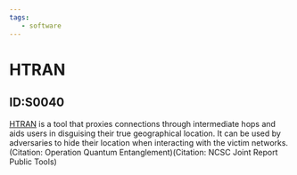 ```yaml
---
tags:
   - software
---
```

# HTRAN
## ID:S0040
[HTRAN](software/S0040) is a tool that proxies connections through intermediate hops and aids users in disguising their true geographical location. It can be used by adversaries to hide their location when interacting with the victim networks. (Citation: Operation Quantum Entanglement)(Citation: NCSC Joint Report Public Tools)
